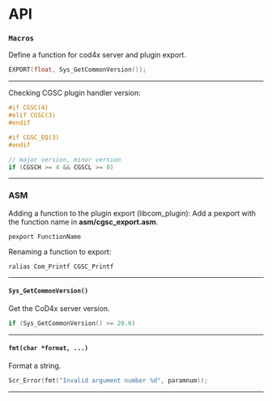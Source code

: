 # API

### ``Macros``
Define a function for cod4x server and plugin export.

```c
EXPORT(float, Sys_GetCommonVersion());
```
<hr>

Checking CGSC plugin handler version:

```c
#if CGSC(4)
#elif CGSC(3)
#endif

#if CGSC_EQ(3)
#endif
```
```c
// major version, minor version
if (CGSCH >= 4 && CGSCL >= 0)
```
<hr>

### ASM
Adding a function to the plugin export (libcom_plugin):
Add a pexport with the function name in **asm/cgsc_export.asm**.

```assembly
pexport FunctionName
```
Renaming a function to export:

```assembly
ralias Com_Printf CGSC_Printf
```
<hr>

#### ``Sys_GetCommonVersion()``
Get the CoD4x server version.

```c
if (Sys_GetCommonVersion() >= 20.0)
```
<hr>

#### ``fmt(char *format, ...)``
Format a string.

```c
Scr_Error(fmt("Invalid argument number %d", paramnum));
```
<hr>

